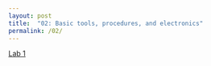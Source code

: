 ```yaml
---
layout: post
title:  "02: Basic tools, procedures, and electronics"
permalink: /02/
---
```


<a markdown="1" href="/Lab1/"> Lab 1<a>
